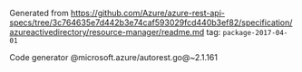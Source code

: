 Generated from https://github.com/Azure/azure-rest-api-specs/tree/3c764635e7d442b3e74caf593029fcd440b3ef82/specification/azureactivedirectory/resource-manager/readme.md tag: `package-2017-04-01`

Code generator @microsoft.azure/autorest.go@~2.1.161

